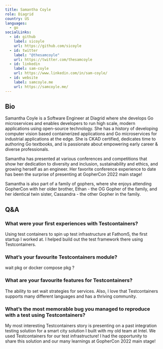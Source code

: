 ```yaml
---
title: Samantha Coyle
role: Diagrid
country: US
languages:
  - go
socialLinks:
  - id: github
    label: sicoyle
    url: https://github.com/sicoyle
  - id: twitter
    label: "@thesamcoyle"
    url: https://twitter.com/thesamcoyle
  - id: linkedin
    label: sam-coyle
    url: https://www.linkedin.com/in/sam-coyle/
  - id: website
    label: samcoyle.me
    url: https://samcoyle.me/
---
```

## Bio
Samantha Coyle is a Software Engineer at Diagrid where she develops Go microservices and enables developers to run high scale, modern applications using open-source technology. She has a history of developing computer vision based containerized applications and Go microservices for industrial  applications at the edge. She is CKAD certified, dedicates time to authoring Go textbooks, and is passionate about empowering early career & diverse professionals.

Samantha has presented at various conferences and competitions that show her dedication to diversity and inclusion, sustainability and ethics, and growing herself as an engineer. Her favorite conference experience to date has been the surprise of presenting at GopherCon 2022 main stage!

Samantha is also part of a family of gophers, where she enjoys attending GopherCon with her older brother, Ethan - the OG Gopher of the family, and her identical twin sister, Cassandra - the other Gopher in the family.

## Q&A
### What were your first experiences with Testcontainers?
Using test containers to spin up test infrastructure at Fathom5, the first startup I worked at. I helped build out the test framework there using Testcontainers.

### What’s your favourite Testcontainers module?
wait pkg or docker compose pkg ?

### What are your favourite features for Testcontainers?
The ability to set wait strategies for services. Also, I love that Testcontainers supports many different languages and has a thriving community.

### What’s the most memorable bug you managed to reproduce with a test using Testcontainers?
My most interesting Testcontainers story is presenting on a past integration testing solution for a smart city solution I built with my old team at Intel. We used Testcontainers for our test infrastructure! I had the opportunity to share this solution and our many learnings at GopherCon 2022 main stage!
